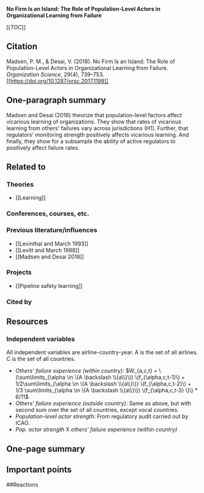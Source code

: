 **No Firm Is an Island: The Role of Population-Level Actors in Organizational Learning from Failure**

[[_TOC_]]

## Citation
Madsen, P. M., & Desai, V. (2018). No Firm Is an Island: The Role of Population-Level Actors in Organizational Learning from Failure. *Organization Science*, 29(4), 739–753. [[https://doi.org/10.1287/orsc.2017.1199]]

## One-paragraph summary
Madsen and Desai (2018) theorize that population-level factors affect vicarious learning of organizations. They show that rates of vicarious learning from others' failures vary across jurisdictions (H1). Further, that regulators' monitoring strength positively affects vicarious learning. And finally, they show for a subsample the ability of active regulators to positively affect failure rates.

## Related to

### Theories
* [[Learning]]

### Conferences, courses, etc. 

### Previous literature/influences
* [[Levinthal and March 1993]]
* [[Levitt and March 1988]]
* [[Madsen and Desai 2018]]

### Projects
* [[Pipeline safety learning]]

### Cited by

## Resources

### Independent variables

All independent variables are airline-country-year. A is the set of all airlines. C is the set of all countries.

* *Others' failure experience (within country)*: $W_{a,c,t} = \(\sum\limits_{\alpha \in \(A \backslash \\{a\\}\)} \(f_{\alpha,c,t-1}\) + 1/2\sum\limits_{\alpha \in \(A \backslash \\{a\\}\)} \(f_{\alpha,c,t-2}\) + 1/3 \sum\limits_{\alpha \in \(A \backslash \\{a\\}\)} \(f_{\alpha,c,t-3} \)\) * 6/11$
* *Others' failure experience (outside country)*: Same as above, but with second sum over the set of all countries, except vocal countries.
* *Population-level actor strength*: From regulatory audit carried out by ICAO.
* *Pop. actor strength* X *others' failure experience (within country)*

## One-page summary

## Important points

##Reactions
